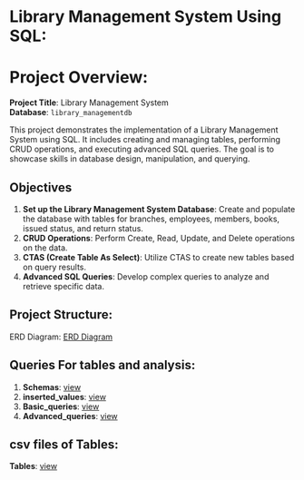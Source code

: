 # Library Management System Using SQL:

# Project Overview:

**Project Title**: Library Management System  
**Database**: `library_managementdb`

This project demonstrates the implementation of a Library Management System using SQL. It includes creating and managing tables, performing CRUD operations, and executing advanced SQL queries. The goal is to showcase skills in database design, manipulation, and querying.

## Objectives

1. **Set up the Library Management System Database**: Create and populate the database with tables for branches, employees, members, books, issued status, and return status.
2. **CRUD Operations**: Perform Create, Read, Update, and Delete operations on the data.
3. **CTAS (Create Table As Select)**: Utilize CTAS to create new tables based on query results.
4. **Advanced SQL Queries**: Develop complex queries to analyze and retrieve specific data.

## Project Structure:

ERD Diagram: <a href="https://github.com/priya-lathiya/Library_Management_System/blob/main/Screenshot%202025-08-15%20112621.png">ERD Diagram</a>

## Queries For tables and analysis: 

1. **Schemas**: <a href="https://github.com/priya-lathiya/Library_Management_System/blob/main/sql%20queries/schemas.sql">view</a>
2. **inserted_values**: <a href="https://github.com/priya-lathiya/Library_Management_System/blob/main/sql%20queries/inserted_values.sql">view</a>
3. **Basic_queries**: <a href="https://github.com/priya-lathiya/Library_Management_System/blob/main/sql%20queries/Basic_queries.sql">view</a>
4. **Advanced_queries**: <a href="https://github.com/priya-lathiya/Library_Management_System/blob/main/sql%20queries/Advanced_queries.sql">view</a>

## csv files of Tables:

**Tables**: <a href="https://github.com/priya-lathiya/Library_Management_System/tree/main/Data_Tables">view</a>
